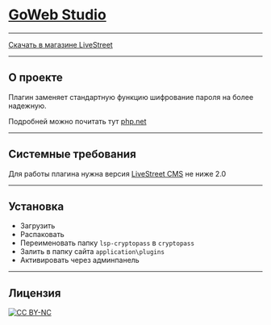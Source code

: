 # [GoWeb Studio](//goweb.pro/ "goweb.pro")

***

[Скачать в магазине LiveStreet](https://catalog.livestreetcms.com/addon/view/548/)

***

## О проекте
Плагин заменяет стандартную функцию шифрование пароля на более надежную.

Подробней можно почитать тут [php.net](http://php.net/manual/ru/ref.password.php "ref.password.php")

***

## Системные требования
Для работы плагина нужна версия [LiveStreet CMS](//livestreetcms.com/ "LiveStreet CMS") не ниже 2.0

***

## Установка
* Загрузить
* Распаковать
* Переименовать папку `lsp-cryptopass` в `cryptopass`
* Залить в папку сайта `application\plugins`
* Активировать через админпанель

***

## Лицензия
[ ![CC BY-NC](http://i.creativecommons.org/l/by-nc/4.0/88x31.png "CC BY-NC") ](http://creativecommons.org/licenses/by-nc/4.0/ "CC BY-NC")
